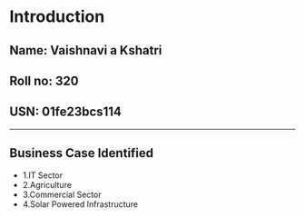 # Introduction
## Name: Vaishnavi a Kshatri
## Roll no: 320
## USN: 01fe23bcs114
---
## Business Case Identified
- 1.IT Sector
- 2.Agriculture
- 3.Commercial Sector
- 4.Solar Powered Infrastructure
